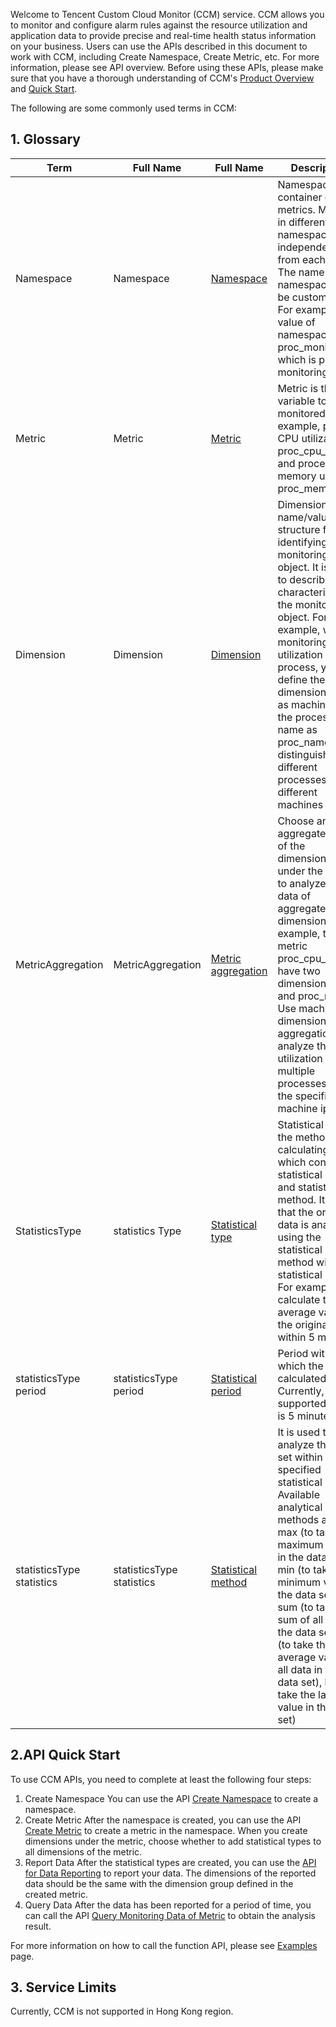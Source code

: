 Welcome to Tencent Custom Cloud Monitor (CCM) service.
CCM allows you to monitor and configure alarm rules against the resource utilization and application data to provide precise and real-time health status information on your business.
Users can use the APIs described in this document to work with CCM, including Create Namespace, Create Metric, etc. For more information, please see API overview.
Before using these APIs, please make sure that you have a thorough understanding of CCM's <a href="https://www.qcloud.com/doc/product/397/3984">Product Overview</a> and <a href="https://www.qcloud.com/doc/product/397/3989">Quick Start</a>.


The following are some commonly used terms in CCM:
## 1. Glossary

| Term | Full Name | Full Name | Description |
|---------|---------|---------|---------|
| Namespace | Namespace | <a href="https://www.qcloud.com/doc/product/397/3984">Namespace</a> | Namespace is a container of metrics. Metrics in different namespaces are independent from each other. The name of namespace can be customized. For example, the value of namespace is proc_monitor, which is process monitoring |
| Metric  | Metric | <a href="https://www.qcloud.com/doc/product/397/3984">Metric</a> | Metric is the variable to be monitored. For example, process CPU utilization is proc_cpu_usage, and process memory usage is proc_mem_usage |
| Dimension | Dimension |<a href="https://www.qcloud.com/doc/product/397/3984">Dimension</a> | Dimension is the name/value pair structure for identifying a monitoring object. It is used to describe the characteristics of the monitoring object. For example, when monitoring CPU utilization of a process, you can define the dimension name as machine ip, the process name as proc_name, to distinguish different processes on different machines |
| MetricAggregation | MetricAggregation | <a href="https://www.qcloud.com/doc/product/397/3984">Metric aggregation</a> | Choose and aggregate some of the dimensions under the metric to analyze the data of aggregated dimensions. For example, the metric proc_cpu_usage have two dimensions: ip and proc_name. Use machine ip dimension for aggregation to analyze the CPU utilization of multiple processes under the specified machine ip.
| StatisticsType | statistics Type | <a href="https://www.qcloud.com/doc/product/397/3984">Statistical type</a> | Statistical type is the method for calculating data, which consists of statistical period and statistical method. It means that the original data is analyzed using the statistical method within statistical period. For example, to calculate the average value of the original data within 5 minutes.
|statisticsType period|statisticsType period|<a href="https://www.qcloud.com/doc/product/397/3984">Statistical period</a> | Period within which the data is calculated. Currently, the supported period is 5 minutes |
|statisticsType statistics|statisticsType statistics| <a href="https://www.qcloud.com/doc/product/397/3984">Statistical method</a> | It is used to analyze the data set within a specified statistical period. Available analytical methods are: max (to take the maximum value in the data set), min (to take the minimum value in the data set), sum (to take the sum of all data in the data set), avg (to take the average value of all data in the data set), last (to take the last value in the data set) |


## 2.API Quick Start
To use CCM APIs, you need to complete at least the following four steps:

1. Create Namespace
You can use the API [Create Namespace](/doc/api/255/创建命名空间) to create a namespace.
2. Create Metric
After the namespace is created, you can use the API [Create Metric](/doc/api/255/创建指标) to create a metric in the namespace. When you create dimensions under the metric, choose whether to add statistical types to all dimensions of the metric.
3. Report Data
After the statistical types are created, you can use the [API for Data Reporting](/doc/api/255/数据上报接口) to report your data. The dimensions of the reported data should be the same with the dimension group defined in the created metric.
4. Query Data
After the data has been reported for a period of time, you can call the API [Query Monitoring Data of Metric](/doc/api/255/查询指标监控数据) to obtain the analysis result.

For more information on how to call the function API, please see [Examples](/doc/api/255/使用示例) page.



## 3. Service Limits
Currently, CCM is not supported in Hong Kong region.









